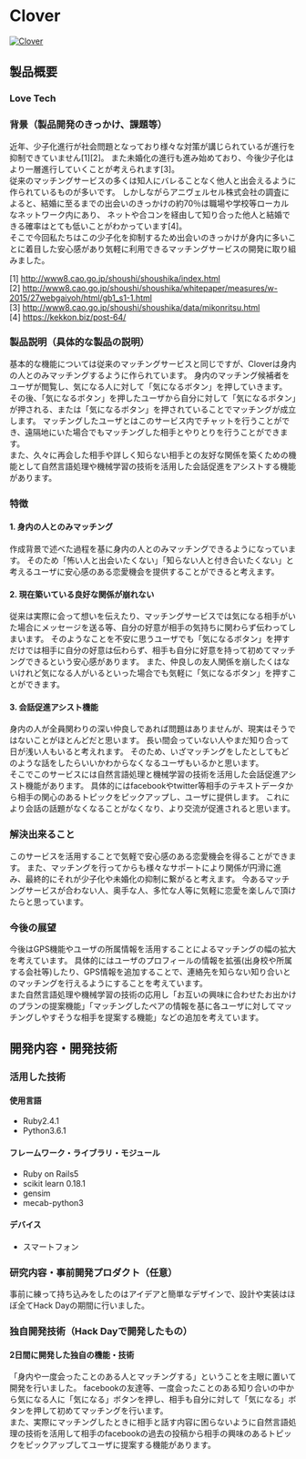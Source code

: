 # Clover

[![Clover](https://github.com/jphacks/FK_1709/blob/master/img/Clover.png)](https://www.youtube.com/watch?v=6K6Lmc3hk9U&feature=youtu.be)


## 製品概要
### Love Tech


### 背景（製品開発のきっかけ、課題等）
近年、少子化進行が社会問題となっており様々な対策が講じられているが進行を抑制できていません[1][2]。
また未婚化の進行も進み始めており、今後少子化はより一層進行していくことが考えられます[3]。  
従来のマッチングサービスの多くは知人にバレることなく他人と出会えるように作られているものが多いです。
しかしながらアニヴェルセル株式会社の調査によると、結婚に至るまでの出会いのきっかけの約70％は職場や学校等ローカルなネットワーク内にあり、
ネットや合コンを経由して知り合った他人と結婚できる確率はとても低いことがわかっています[4]。  
そこで今回私たちはこの少子化を抑制するため出会いのきっかけが身内に多いことに着目した安心感があり気軽に利用できるマッチングサービスの開発に取り組みました。

[1] http://www8.cao.go.jp/shoushi/shoushika/index.html  
[2] http://www8.cao.go.jp/shoushi/shoushika/whitepaper/measures/w-2015/27webgaiyoh/html/gb1_s1-1.html  
[3] http://www8.cao.go.jp/shoushi/shoushika/data/mikonritsu.html  
[4] https://kekkon.biz/post-64/  


### 製品説明（具体的な製品の説明）
基本的な機能については従来のマッチングサービスと同じですが、Cloverは身内の人とのみマッチングするように作られています。
身内のマッチング候補者をユーザが閲覧し、気になる人に対して「気になるボタン」を押していきます。
その後、「気になるボタン」を押したユーザから自分に対して「気になるボタン」が押される、または「気になるボタン」を押されていることでマッチングが成立します。
マッチングしたユーザとはこのサービス内でチャットを行うことができ、遠隔地にいた場合でもマッチングした相手とやりとりを行うことができます。  
また、久々に再会した相手や詳しく知らない相手との友好な関係を築くための機能として自然言語処理や機械学習の技術を活用した会話促進をアシストする機能があります。


### 特徴

#### 1. 身内の人とのみマッチング
作成背景で述べた過程を基に身内の人とのみマッチングできるようになっています。
そのため「怖い人と出会いたくない」「知らない人と付き合いたくない」と考えるユーザに安心感のある恋愛機会を提供することができると考えます。  


#### 2. 現在築いている良好な関係が崩れない
従来は実際に会って想いを伝えたり、マッチングサービスでは気になる相手がいた場合にメッセージを送る等、自分の好意が相手の気持ちに関わらず伝わってしまいます。
そのようなことを不安に思うユーザでも「気になるボタン」を押すだけでは相手に自分の好意は伝わらず、相手も自分に好意を持って初めてマッチングできるという安心感があります。
また、仲良しの友人関係を崩したくはないけれど気になる人がいるといった場合でも気軽に「気になるボタン」を押すことができます。


#### 3. 会話促進アシスト機能
身内の人が全員関わりの深い仲良しであれば問題はありませんが、現実はそうではないことがほとんどだと思います。
長い間会っていない人やまだ知り合って日が浅い人もいると考えれます。
そのため、いざマッチングをしたとしてもどのような話をしたらいいかわからなくなるユーザもいるかと思います。  
そこでこのサービスには自然言語処理と機械学習の技術を活用した会話促進アシスト機能があります。
具体的にはfacebookやtwitter等相手のテキストデータから相手の関心のあるトピックをピックアップし、ユーザに提供します。
これにより会話の話題がなくなることがなくなり、より交流が促進されると思います。


### 解決出来ること
このサービスを活用することで気軽で安心感のある恋愛機会を得ることができます。
また、マッチングを行ってからも様々なサポートにより関係が円滑に進み、最終的にそれが少子化や未婚化の抑制に繋がると考えます。
今あるマッチングサービスが合わない人、奥手な人、多忙な人等に気軽に恋愛を楽しんで頂けたらと思っています。


### 今後の展望
今後はGPS機能やユーザの所属情報を活用することによるマッチングの幅の拡大を考えています。
具体的にはユーザのプロフィールの情報を拡張(出身校や所属する会社等)したり、GPS情報を追加することで、連絡先を知らない知り合いとのマッチングを行えるようにすることを考えています。  
また自然言語処理や機械学習の技術の応用し「お互いの興味に合わせたお出かけのプランの提案機能」「マッチングしたペアの情報を基に各ユーザに対してマッチングしやすそうな相手を提案する機能」などの追加を考えています。


## 開発内容・開発技術
### 活用した技術
#### 使用言語
* Ruby2.4.1
* Python3.6.1


#### フレームワーク・ライブラリ・モジュール
* Ruby on Rails5
* scikit learn 0.18.1
* gensim
* mecab-python3


#### デバイス
* スマートフォン


### 研究内容・事前開発プロダクト（任意）
事前に練って持ち込みをしたのはアイデアと簡単なデザインで、設計や実装はほぼ全てHack Dayの期間に行いました。  


### 独自開発技術（Hack Dayで開発したもの）
#### 2日間に開発した独自の機能・技術
「身内や一度会ったことのある人とマッチングする」ということを主眼に置いて開発を行いました。
facebookの友達等、一度会ったことのある知り合いの中から気になる人に「気になる」ボタンを押し、相手も自分に対して「気になる」ボタンを押して初めてマッチングを行います。  
また、実際にマッチングしたときに相手と話す内容に困らないように自然言語処理の技術を活用して相手のfacebookの過去の投稿から相手の興味のあるトピックをピックアップしてユーザに提案する機能があります。  

